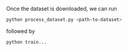 Once the dataset is downloaded, we can run

```bash
python process_dataset.py <path-to-dataset>
```
followed by
```bash
python train...
```
